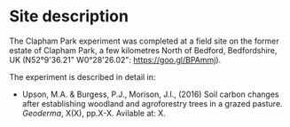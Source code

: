 # Site description

The Clapham Park experiment was completed at a field site on the former estate of Clapham Park, a few kilometres North of Bedford, Bedfordshire, UK (N52°9'36.21" W0°28'26.02": https://goo.gl/BPAmmj). 

The experiment is described in detail in:

* Upson, M.A. & Burgess, P.J., Morison, J.I., (2016) Soil carbon changes after establishing woodland and agroforestry trees in a grazed
pasture. *Geoderma*, X(X), pp.X-X. Avilable at: X.
